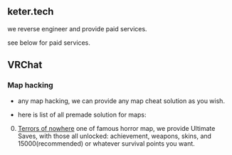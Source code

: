 ## keter.tech

we reverse engineer and provide paid services.

see below for paid services.

## VRChat

### Map hacking

- any map hacking, we can provide any map cheat solution as you wish.

- here is list of all premade solution for maps:

0. [Terrors of nowhere](https://vrchat.com/home/world/wrld_a61cdabe-1218-4287-9ffc-2a4d1414e5bd) one of famous horror map, we provide Ultimate Saves, with those all unlocked: achievement, weapons, skins, and 15000(recommended) or whatever survival points you want.
